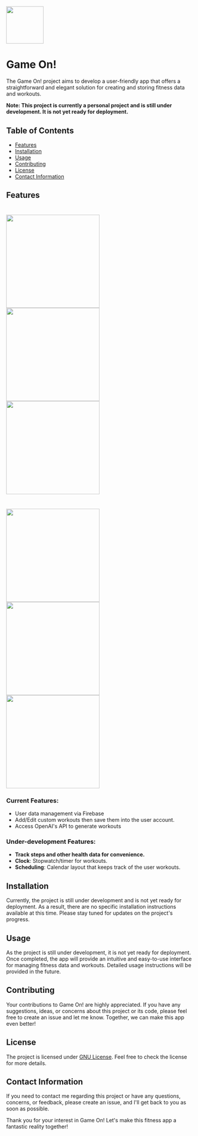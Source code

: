 # <img src="app/src/main/res/drawable/applogo.png" width="100"> 
# Game On! 

The Game On! project aims to develop a user-friendly app that offers a straightforward and elegant solution for creating and storing fitness data and workouts.

**Note: This project is currently a personal project and is still under development. It is not yet ready for deployment.**

## Table of Contents
- [Features](#features)
- [Installation](#installation)
- [Usage](#usage)
- [Contributing](#contributing)
- [License](#license)
- [Contact Information](#contact-information)

## Features

# <img src="app/src/main/res/drawable/pic1.jpg" width="250"> <img src="app/src/main/res/drawable/pic2.jpg" width="250"> <img src="app/src/main/res/drawable/pic3.jpg" width="250"> 
# <img src="app/src/main/res/drawable/pic5.jpg" width="250"> <img src="app/src/main/res/drawable/pic4.jpg" width="250"> <img src="app/src/main/res/drawable/pic6.jpg" width="250"> 

### Current Features:
- User data management via Firebase
- Add/Edit custom workouts then save them into the user account.
- Access OpenAI's API to generate workouts

### Under-development Features:
- **Track steps and other health data for convenience.**
- **Clock**: Stopwatch/timer for workouts.
- **Scheduling**: Calendar layout that keeps track of the user workouts.

## Installation

Currently, the project is still under development and is not yet ready for deployment. As a result, there are no specific installation instructions available at this time. Please stay tuned for updates on the project's progress.

## Usage

As the project is still under development, it is not yet ready for deployment. Once completed, the app will provide an intuitive and easy-to-use interface for managing fitness data and workouts. Detailed usage instructions will be provided in the future.


## Contributing

Your contributions to Game On! are highly appreciated. If you have any suggestions, ideas, or concerns about this project or its code, please feel free to create an issue and let me know. Together, we can make this app even better!

## License

The project is licensed under [GNU License](https://github.com/ManithLD/GameOn/blob/master/LICENSE). Feel free to check the license for more details.

## Contact Information

If you need to contact me regarding this project or have any questions, concerns, or feedback, please create an issue, and I'll get back to you as soon as possible.

Thank you for your interest in Game On! Let's make this fitness app a fantastic reality together!
